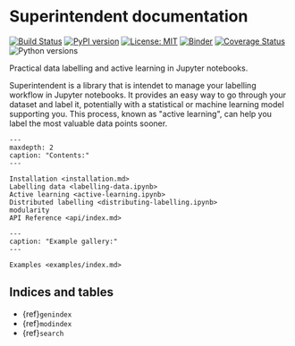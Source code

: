 # Superintendent documentation

[![Build Status](https://travis-ci.org/janfreyberg/superintendent.svg?branch=master)](https://travis-ci.org/janfreyberg/superintendent)
[![PyPI version](https://badge.fury.io/py/superintendent.svg)](https://badge.fury.io/py/superintendent)
[![License: MIT](https://img.shields.io/badge/License-MIT-yellow.svg)](https://opensource.org/licenses/MIT)
[![Binder](https://mybinder.org/badge.svg)](https://mybinder.org/v2/gh/janfreyberg/superintendent/master?filepath=examples.ipynb)
[![Coverage Status](https://coveralls.io/repos/github/janfreyberg/superintendent/badge.svg)](https://coveralls.io/github/janfreyberg/superintendent)
![Python versions](https://img.shields.io/badge/python-3.5%2B-blue.svg)

Practical data labelling and active learning in Jupyter notebooks.

Superintendent is a library that is intendet to manage your labelling
workflow in Jupyter notebooks. It provides an easy way to go through your
dataset and label it, potentially with a statistical or machine learning model
supporting you. This process, known as "active learning", can help you label
the most valuable data points sooner.

```{toctree}
---
maxdepth: 2
caption: "Contents:"
---

Installation <installation.md>
Labelling data <labelling-data.ipynb>
Active learning <active-learning.ipynb>
Distributed labelling <distributing-labelling.ipynb>
modularity
API Reference <api/index.md>
```

```{toctree}
---
caption: "Example gallery:"
---

Examples <examples/index.md>
```

## Indices and tables

* {ref}`genindex`
* {ref}`modindex`
* {ref}`search`
